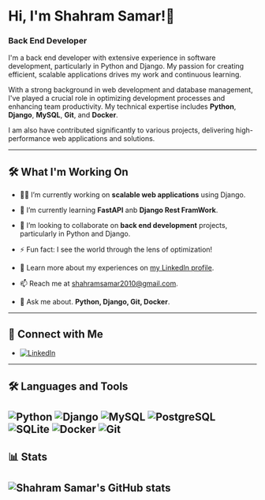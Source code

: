 

# Hi, I'm Shahram Samar!👋

### Back End Developer
I'm a back end developer with extensive experience in software development, particularly in Python and Django. My passion for creating efficient, scalable applications drives my work and continuous learning.

With a strong background in web development and database management, I've played a crucial role in optimizing development processes and enhancing team productivity. My technical expertise includes **Python**, **Django**, **MySQL**, **Git**, and **Docker**.


I am also  have contributed significantly to various projects, delivering high-performance web applications and solutions.

---
## 🛠 **What I'm Working On**

- 👩‍💻 I’m currently working on **scalable web applications** using Django.

- 🧠 I’m currently learning **FastAPI** anb **Django Rest FramWork**.
<!-- - 🧠 I’m currently learning **django rest api** and **Kubernetes**. -->

- 👯 I’m looking to collaborate on **back end development** projects, particularly in Python and Django.

- ⚡ Fun fact: I see the world through the lens of optimization!
<!-- 🤔 I'm looking for help with... -->

- 📄 Learn more about my experiences on [my LinkedIn profile](https://linkedin.com/in/shahram-samar).

- 📫 Reach me at [shahramsamar2010@gmail.com](mailto:shahramsamar2010@gmail.com).

- 💬 Ask me about. **Python, Django, Git, Docker**.
---
## 🔗 **Connect with Me**
- [![LinkedIn](https://img.shields.io/badge/-LinkedIn-blue?style=flat&logo=linkedin&logoColor=white)](https://linkedin.com/in/shahram-samar)
---
## 🛠 **Languages and Tools**
![Python](https://img.shields.io/badge/-Python-3776AB?style=flat&logo=python&logoColor=white)
![Django](https://img.shields.io/badge/-Django-092E20?style=flat&logo=django&logoColor=white)
![MySQL](https://img.shields.io/badge/-MySQL-4479A1?style=flat&logo=mysql&logoColor=white)
![PostgreSQL](https://img.shields.io/badge/-PostgreSQL-4169E1?style=flat&logo=postgresql&logoColor=white)
![SQLite](https://img.shields.io/badge/-SQLite-003B57?style=flat&logo=sqlite&logoColor=white)
![Docker](https://img.shields.io/badge/-Docker-2496ED?style=flat&logo=docker&logoColor=white)
![Git](https://img.shields.io/badge/-Git-F05032?style=flat&logo=git&logoColor=white)
---
## 📊 **Stats**
![Shahram Samar's GitHub stats](https://github-readme-stats.vercel.app/api?username=shahramsamar&show_icons=true&theme=radical)
---
